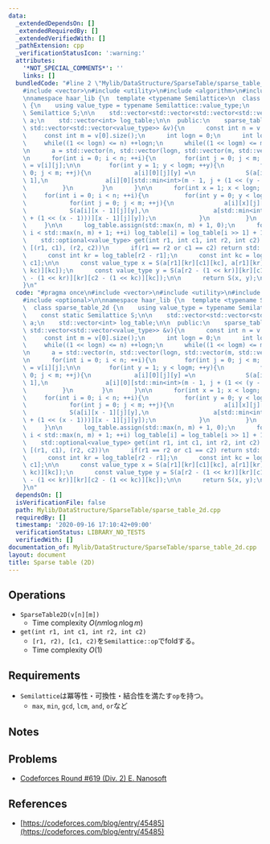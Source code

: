```yaml
---
data:
  _extendedDependsOn: []
  _extendedRequiredBy: []
  _extendedVerifiedWith: []
  _pathExtension: cpp
  _verificationStatusIcon: ':warning:'
  attributes:
    '*NOT_SPECIAL_COMMENTS*': ''
    links: []
  bundledCode: "#line 2 \"Mylib/DataStructure/SparseTable/sparse_table_2d.cpp\"\n\
    #include <vector>\n#include <utility>\n#include <algorithm>\n#include <optional>\n\
    \nnamespace haar_lib {\n  template <typename Semilattice>\n  class sparse_table_2d\
    \ {\n    using value_type = typename Semilattice::value_type;\n    const static\
    \ Semilattice S;\n\n    std::vector<std::vector<std::vector<std::vector<value_type>>>>\
    \ a;\n    std::vector<int> log_table;\n\n  public:\n    sparse_table_2d(const\
    \ std::vector<std::vector<value_type>> &v){\n      const int n = v.size();\n \
    \     const int m = v[0].size();\n      int logn = 0;\n      int logm = 0;\n \
    \     while((1 << logn) <= n) ++logn;\n      while((1 << logm) <= m) ++logm;\n\
    \n      a = std::vector(n, std::vector(logn, std::vector(m, std::vector<value_type>(logm))));\n\
    \n      for(int i = 0; i < n; ++i){\n        for(int j = 0; j < m; ++j) a[i][0][j][0]\
    \ = v[i][j];\n\n        for(int y = 1; y < logm; ++y){\n          for(int j =\
    \ 0; j < m; ++j){\n            a[i][0][j][y] =\n              S(a[i][0][j][y -\
    \ 1],\n                a[i][0][std::min<int>(m - 1, j + (1 << (y - 1)))][y - 1]);\n\
    \          }\n        }\n      }\n\n      for(int x = 1; x < logn; ++x){\n   \
    \     for(int i = 0; i < n; ++i){\n          for(int y = 0; y < logm; ++y){\n\
    \            for(int j = 0; j < m; ++j){\n              a[i][x][j][y] =\n    \
    \            S(a[i][x - 1][j][y],\n                  a[std::min<int>(n - 1, i\
    \ + (1 << (x - 1)))][x - 1][j][y]);\n            }\n          }\n        }\n \
    \     }\n\n      log_table.assign(std::max(n, m) + 1, 0);\n      for(int i = 2;\
    \ i < std::max(n, m) + 1; ++i) log_table[i] = log_table[i >> 1] + 1;\n    }\n\n\
    \    std::optional<value_type> get(int r1, int c1, int r2, int c2) const { //\
    \ [(r1, c1), (r2, c2))\n      if(r1 == r2 or c1 == c2) return std::nullopt;\n\
    \      const int kr = log_table[r2 - r1];\n      const int kc = log_table[c2 -\
    \ c1];\n\n      const value_type x = S(a[r1][kr][c1][kc], a[r1][kr][c2 - (1 <<\
    \ kc)][kc]);\n      const value_type y = S(a[r2 - (1 << kr)][kr][c1][kc], a[r2\
    \ - (1 << kr)][kr][c2 - (1 << kc)][kc]);\n\n      return S(x, y);\n    }\n  };\n\
    }\n"
  code: "#pragma once\n#include <vector>\n#include <utility>\n#include <algorithm>\n\
    #include <optional>\n\nnamespace haar_lib {\n  template <typename Semilattice>\n\
    \  class sparse_table_2d {\n    using value_type = typename Semilattice::value_type;\n\
    \    const static Semilattice S;\n\n    std::vector<std::vector<std::vector<std::vector<value_type>>>>\
    \ a;\n    std::vector<int> log_table;\n\n  public:\n    sparse_table_2d(const\
    \ std::vector<std::vector<value_type>> &v){\n      const int n = v.size();\n \
    \     const int m = v[0].size();\n      int logn = 0;\n      int logm = 0;\n \
    \     while((1 << logn) <= n) ++logn;\n      while((1 << logm) <= m) ++logm;\n\
    \n      a = std::vector(n, std::vector(logn, std::vector(m, std::vector<value_type>(logm))));\n\
    \n      for(int i = 0; i < n; ++i){\n        for(int j = 0; j < m; ++j) a[i][0][j][0]\
    \ = v[i][j];\n\n        for(int y = 1; y < logm; ++y){\n          for(int j =\
    \ 0; j < m; ++j){\n            a[i][0][j][y] =\n              S(a[i][0][j][y -\
    \ 1],\n                a[i][0][std::min<int>(m - 1, j + (1 << (y - 1)))][y - 1]);\n\
    \          }\n        }\n      }\n\n      for(int x = 1; x < logn; ++x){\n   \
    \     for(int i = 0; i < n; ++i){\n          for(int y = 0; y < logm; ++y){\n\
    \            for(int j = 0; j < m; ++j){\n              a[i][x][j][y] =\n    \
    \            S(a[i][x - 1][j][y],\n                  a[std::min<int>(n - 1, i\
    \ + (1 << (x - 1)))][x - 1][j][y]);\n            }\n          }\n        }\n \
    \     }\n\n      log_table.assign(std::max(n, m) + 1, 0);\n      for(int i = 2;\
    \ i < std::max(n, m) + 1; ++i) log_table[i] = log_table[i >> 1] + 1;\n    }\n\n\
    \    std::optional<value_type> get(int r1, int c1, int r2, int c2) const { //\
    \ [(r1, c1), (r2, c2))\n      if(r1 == r2 or c1 == c2) return std::nullopt;\n\
    \      const int kr = log_table[r2 - r1];\n      const int kc = log_table[c2 -\
    \ c1];\n\n      const value_type x = S(a[r1][kr][c1][kc], a[r1][kr][c2 - (1 <<\
    \ kc)][kc]);\n      const value_type y = S(a[r2 - (1 << kr)][kr][c1][kc], a[r2\
    \ - (1 << kr)][kr][c2 - (1 << kc)][kc]);\n\n      return S(x, y);\n    }\n  };\n\
    }\n"
  dependsOn: []
  isVerificationFile: false
  path: Mylib/DataStructure/SparseTable/sparse_table_2d.cpp
  requiredBy: []
  timestamp: '2020-09-16 17:10:42+09:00'
  verificationStatus: LIBRARY_NO_TESTS
  verifiedWith: []
documentation_of: Mylib/DataStructure/SparseTable/sparse_table_2d.cpp
layout: document
title: Sparse table (2D)
---
```


## Operations

- `SparseTable2D(v[n][m])`
	- Time complexity $O(nm\log n \log m)$
- `get(int r1, int c1, int r2, int c2)`
	- `[r1, r2), [c1, c2)`を`Semilattice::op`でfoldする。
	- Time complexity $O(1)$

## Requirements

- `Semilattice`は冪等性・可換性・結合性を満たす`op`を持つ。
	- `max`, `min`, `gcd`, `lcm`, `and`, `or`など

## Notes

## Problems

- [Codeforces Round #619 (Div. 2) E. Nanosoft](https://codeforces.com/contest/1301/problem/E)

## References

- [https://codeforces.com/blog/entry/45485](https://codeforces.com/blog/entry/45485)
